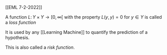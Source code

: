 [[EML 7-2-2022]]

A function $L\colon Y \times Y \rightarrow [0, \infty[$ with the property $L(y,y)=0$ for $y\in Y$ is called a _loss function_

It is used by any [[Learning Machine]] to quantify the prediction of a hypothesis.

This is also called a _risk function_.